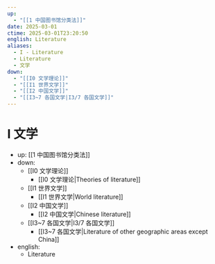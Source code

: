 ```yaml
---
up:
  - "[[1 中国图书馆分类法]]"
date: 2025-03-01
ctime: 2025-03-01T23:20:50
english: Literature
aliases:
  - I - Literature
  - Literature
  - 文学
down:
  - "[[I0 文学理论]]"
  - "[[I1 世界文学]]"
  - "[[I2 中国文学]]"
  - "[[I3~7 各国文学|I3/7 各国文学]]"
---
```


# I 文学

- up: [[1 中国图书馆分类法]]
- down:
	- [[I0 文学理论]]
		- [[I0 文学理论|Theories of literature]]
	- [[I1 世界文学]]
		- [[I1 世界文学|World literature]]
	- [[I2 中国文学]]
		- [[I2 中国文学|Chinese literature]]
	- [[I3~7 各国文学|I3/7 各国文学]]
		- [[I3~7 各国文学|Literature of other geographic areas except China]]
- english:
	- Literature
